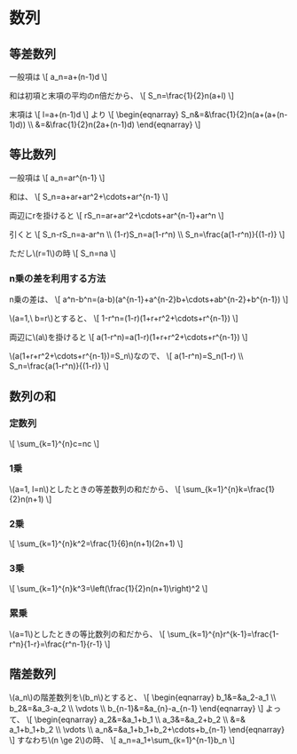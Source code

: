 # 数列

## 等差数列
一般項は
\\[
a_n=a+(n-1)d
\\]

和は初項と末項の平均のn倍だから、
\\[
S_n=\frac{1}{2}n(a+l)
\\]

末項は
\\[
l=a+(n-1)d
\\]
より
\\[
\begin{eqnarray}
S_n&=&\frac{1}{2}n(a+(a+(n-1)d)) \\\\
&=&\frac{1}{2}n(2a+(n-1)d)
\end{eqnarray}
\\]

## 等比数列
一般項は
\\[
a_n=ar^{n-1}
\\]

和は、
\\[
S_n=a+ar+ar^2+\cdots+ar^{n-1}
\\]

両辺にrを掛けると
\\[
rS_n=ar+ar^2+\cdots+ar^{n-1}+ar^n
\\]

引くと
\\[
S_n-rS_n=a-ar^n \\\\
(1-r)S_n=a(1-r^n) \\\\
S_n=\frac{a(1-r^n)}{(1-r)}
\\]

ただし\\(r=1\\)の時
\\[
S_n=na
\\]

### n乗の差を利用する方法
n乗の差は、
\\[
a^n-b^n=(a-b)(a^{n-1}+a^{n-2}b+\cdots+ab^{n-2}+b^{n-1})
\\]

\\(a=1,\\ b=r\\)とすると、
\\[
1-r^n=(1-r)(1+r+r^2+\cdots+r^{n-1})
\\]

両辺に\\(a\\)を掛けると
\\[
a(1-r^n)=a(1-r)(1+r+r^2+\cdots+r^{n-1})
\\]

\\(a(1+r+r^2+\cdots+r^{n-1})=S_n\\)なので、
\\[
a(1-r^n)=S_n(1-r) \\\\
S_n=\frac{a(1-r^n)}{(1-r)}
\\]

## 数列の和
### 定数列
\\[
\sum_{k=1}^{n}c=nc
\\]

### 1乗
\\(a=1, l=n\\)としたときの等差数列の和だから、
\\[
\sum_{k=1}^{n}k=\frac{1}{2}n(n+1)
\\]

### 2乗
\\[
\sum_{k=1}^{n}k^2=\frac{1}{6}n(n+1)(2n+1)
\\]

### 3乗
\\[
\sum_{k=1}^{n}k^3=\left(\frac{1}{2}n(n+1)\right)^2
\\]

### 累乗
\\(a=1\\)としたときの等比数列の和だから、
\\[
\sum_{k=1}^{n}r^{k-1}=\frac{1-r^n}{1-r}=\frac{r^n-1}{r-1}
\\]

## 階差数列
\\(a_n\\)の階差数列を\\(b_n\\)とすると、
\\[
\begin{eqnarray}
b_1&=&a_2-a_1 \\\\
b_2&=&a_3-a_2 \\\\
\vdots \\\\
b_{n-1}&=&a_{n}-a_{n-1}
\end{eqnarray}
\\]
よって、
\\[
\begin{eqnarray}
a_2&=&a_1+b_1 \\\\
a_3&=&a_2+b_2 \\\\
&=& a_1+b_1+b_2 \\\\
\vdots \\\\
a_n&=&a_1+b_1+b_2+\cdots+b_{n-1}
\end{eqnarray}
\\]
すなわち\\(n \ge 2\\)の時、
\\[
    a_n=a_1+\sum_{k=1}^{n-1}b_n
\\]